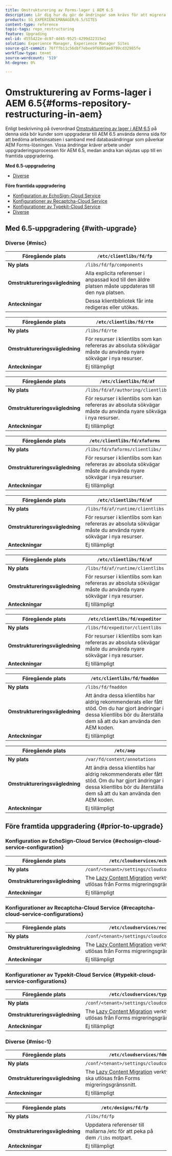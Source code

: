 ```yaml
---
title: Omstrukturering av Forms-lager i AEM 6.5
description: Lär dig hur du gör de ändringar som krävs för att migrera till den nya databasstrukturen i AEM 6.5 för Forms.
products: SG_EXPERIENCEMANAGER/6.5/SITES
content-type: reference
topic-tags: repo_restructuring
feature: Upgrading
exl-id: d555422e-dc97-4d45-9525-4299d22315e2
solution: Experience Manager, Experience Manager Sites
source-git-commit: 76fffb11c56dbf7ebee9f6805ae0799cd32985fe
workflow-type: tm+mt
source-wordcount: '519'
ht-degree: 0%

---
```


# Omstrukturering av Forms-lager i AEM 6.5{#forms-repository-restructuring-in-aem}

Enligt beskrivning på överordnad [Omstrukturering av lager i AEM 6.5](/help/sites-deploying/repository-restructuring.md) på denna sida bör kunder som uppgraderar till AEM 6.5 använda denna sida för att bedöma arbetsinsatsen i samband med databasändringar som påverkar AEM Forms-lösningen. Vissa ändringar kräver arbete under uppgraderingsprocessen för AEM 6.5, medan andra kan skjutas upp till en framtida uppgradering.

**Med 6.5-uppgradering**

* [Diverse](/help/sites-deploying/forms-repository-restructuring-in-aem-6-5.md#misc)

**Före framtida uppgradering**

* [Konfiguration av EchoSign-Cloud Service](/help/sites-deploying/forms-repository-restructuring-in-aem-6-5.md#echosign-cloud-service-configuration)
* [Konfigurationer av Recaptcha-Cloud Service](/help/sites-deploying/forms-repository-restructuring-in-aem-6-5.md#recaptcha-cloud-service-configurations)
* [Konfigurationer av Typekit-Cloud Service](/help/sites-deploying/forms-repository-restructuring-in-aem-6-5.md#typekit-cloud-service-configurations)
* [Diverse](/help/sites-deploying/forms-repository-restructuring-in-aem-6-5.md#misc)

## Med 6.5-uppgradering {#with-upgrade}

### Diverse {#misc}

| **Föregående plats** | `/etc/clientlibs/fd/fp` |
|---|---|
| **Ny plats** | `/libs/fd/fp/components` |
| **Omstruktureringsvägledning** | Alla explicita referenser i anpassad kod till den äldre platsen måste uppdateras till den nya platsen. |
| **Anteckningar** | Dessa klientbibliotek får inte redigeras eller utökas. |

| **Föregående plats** | `/etc/clientlibs/fd/rte` |
|---|---|
| **Ny plats** | `/libs/fd/rte` |
| **Omstruktureringsvägledning** | För resurser i klientlibs som kan refereras av absoluta sökvägar måste du använda nyare sökvägar i nya resurser. |
| **Anteckningar** | Ej tillämpligt |

| **Föregående plats** | `/etc/clientlibs/fd/af` |
|---|---|
| **Ny plats** | `/libs/fd/af/authoring/clientlibs` |
| **Omstruktureringsvägledning** | För resurser i klientlibs som kan refereras av absoluta sökvägar måste du använda nyare sökvägar i nya resurser. |
| **Anteckningar** | Ej tillämpligt |

| **Föregående plats** | `/etc/clientlibs/fd/xfaforms` |
|---|---|
| **Ny plats** | `/libs/fd/xfaforms/clientlibs/` |
| **Omstruktureringsvägledning** | För resurser i klientlibs som kan refereras av absoluta sökvägar måste du använda nyare sökvägar i nya resurser. |
| **Anteckningar** | Ej tillämpligt |

| **Föregående plats** | `/etc/clientlibs/fd/af` |
|---|---|
| **Ny plats** | `/libs/fd/af/runtime/clientlibs` |
| **Omstruktureringsvägledning** | För resurser i klientlibs som kan refereras av absoluta sökvägar måste du använda nyare sökvägar i nya resurser. |
| **Anteckningar** | Ej tillämpligt |

| **Föregående plats** | `/etc/clientlibs/fd/af` |
|---|---|
| **Ny plats** | `/libs/fd/af/runtime/clientlibs` |
| **Omstruktureringsvägledning** | För resurser i klientlibs som kan refereras av absoluta sökvägar måste du använda nyare sökvägar i nya resurser. |
| **Anteckningar** | Ej tillämpligt |

| **Föregående plats** | `/etc/clientlibs/fd/expeditor` |
|---|---|
| **Ny plats** | `/libs/fd/expeditor/clientlibs` |
| **Omstruktureringsvägledning** | För resurser i klientlibs som kan refereras av absoluta sökvägar måste du använda nyare sökvägar i nya resurser. |
| **Anteckningar** | Ej tillämpligt |

| **Föregående plats** | `/etc/clientlibs/fd/fmaddon` |
|---|---|
| **Ny plats** | `/libs/fd/fmaddon` |
| **Omstruktureringsvägledning** | Att ändra dessa klientlibs har aldrig rekommenderats eller fått stöd. Om du har gjort ändringar i dessa klientlibs bör du återställa dem så att du kan använda den AEM koden. |
| **Anteckningar** | Ej tillämpligt |

| **Föregående plats** | `/etc/aep` |
|---|---|
| **Ny plats** | `/var/fd/content/annotations` |
| **Omstruktureringsvägledning** | Att ändra dessa klientlibs har aldrig rekommenderats eller fått stöd. Om du har gjort ändringar i dessa klientlibs bör du återställa dem så att du kan använda den AEM koden. |
| **Anteckningar** | Ej tillämpligt |

## Före framtida uppgradering {#prior-to-upgrade}

### Konfiguration av EchoSign-Cloud Service {#echosign-cloud-service-configuration}

| **Föregående plats** | `/etc/cloudservices/echosign` |
|---|---|
| **Ny plats** | `/conf/<tenant>/settings/cloudconfigs/echosign` |
| **Omstruktureringsvägledning** | The [Lazy Content Migration](/help/sites-deploying/lazy-content-migration.md) verktyg som ska utlösas från Forms migreringsgränssnitt. |
| **Anteckningar** | Ej tillämpligt |

### Konfigurationer av Recaptcha-Cloud Service {#recaptcha-cloud-service-configurations}

| **Föregående plats** | `/etc/cloudservices/recaptcha` |
|---|---|
| **Ny plats** | `/conf/<tenant>/settings/cloudconfigs/recaptcha` |
| **Omstruktureringsvägledning** | The [Lazy Content Migration](/help/sites-deploying/lazy-content-migration.md) verktyg som ska utlösas från Forms migreringsgränssnitt. |
| **Anteckningar** | Ej tillämpligt |

### Konfigurationer av Typekit-Cloud Service {#typekit-cloud-service-configurations}

| **Föregående plats** | `/etc/cloudservices/typekit` |
|---|---|
| **Ny plats** | `/conf/<tenant>/settings/cloudconfigs/typekit` |
| **Omstruktureringsvägledning** | The [Lazy Content Migration](/help/sites-deploying/lazy-content-migration.md) verktyg som ska utlösas från Forms migreringsgränssnitt. |
| **Anteckningar** | Ej tillämpligt |

### Diverse {#misc-1}

| **Föregående plats** | `/etc/cloudservices/fdm` |
|---|---|
| **Ny plats** | `/conf/<tenant>/settings/cloudconfigs/fdm` |
| **Omstruktureringsvägledning** | The [Lazy Content Migration](/help/sites-deploying/lazy-content-migration.md) verktyg som ska utlösas från Forms migreringsgränssnitt. |
| **Anteckningar** | Ej tillämpligt |

| **Föregående plats** | `/etc/designs/fd/fp` |
|---|---|
| **Ny plats** | `/libs/fd/fp` |
| **Omstruktureringsvägledning** | Uppdatera referenser till mallarna /etc för att peka på dem `/libs` motpart. |
| **Anteckningar** | Ej tillämpligt |
